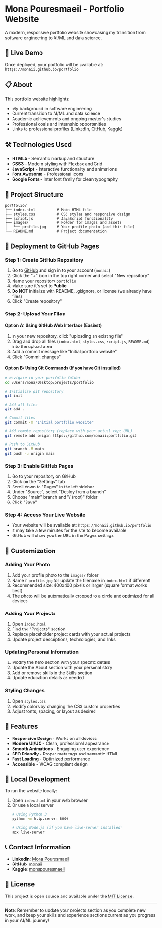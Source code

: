 # Mona Pouresmaeil - Portfolio Website

A modern, responsive portfolio website showcasing my transition from software engineering to AI/ML and data science.

## 🚀 Live Demo

Once deployed, your portfolio will be available at: `https://monaii.github.io/portfolio`

## 📋 About

This portfolio website highlights:
- My background in software engineering
- Current transition to AI/ML and data science
- Academic achievements and ongoing master's studies
- Professional goals and internship opportunities
- Links to professional profiles (LinkedIn, GitHub, Kaggle)

## 🛠️ Technologies Used

- **HTML5** - Semantic markup and structure
- **CSS3** - Modern styling with Flexbox and Grid
- **JavaScript** - Interactive functionality and animations
- **Font Awesome** - Professional icons
- **Google Fonts** - Inter font family for clean typography

## 📁 Project Structure

```
portfolio/
├── index.html          # Main HTML file
├── styles.css          # CSS styles and responsive design
├── script.js           # JavaScript functionality
├── images/             # Folder for images and assets
│   └── profile.jpg     # Your profile photo (add this file)
└── README.md           # Project documentation
```

## 🚀 Deployment to GitHub Pages

### Step 1: Create GitHub Repository

1. Go to [GitHub](https://github.com) and sign in to your account (`monaii`)
2. Click the "+" icon in the top right corner and select "New repository"
3. Name your repository `portfolio`
4. Make sure it's set to **Public**
5. **Do NOT** initialize with README, .gitignore, or license (we already have files)
6. Click "Create repository"

### Step 2: Upload Your Files

#### Option A: Using GitHub Web Interface (Easiest)

1. In your new repository, click "uploading an existing file"
2. Drag and drop all files (`index.html`, `styles.css`, `script.js`, `README.md`) into the upload area
3. Add a commit message like "Initial portfolio website"
4. Click "Commit changes"

#### Option B: Using Git Commands (If you have Git installed)

```bash
# Navigate to your portfolio folder
cd /Users/mona/Desktop/projects/portfolio

# Initialize git repository
git init

# Add all files
git add .

# Commit files
git commit -m "Initial portfolio website"

# Add remote repository (replace with your actual repo URL)
git remote add origin https://github.com/monaii/portfolio.git

# Push to GitHub
git branch -M main
git push -u origin main
```

### Step 3: Enable GitHub Pages

1. Go to your repository on GitHub
2. Click on the "Settings" tab
3. Scroll down to "Pages" in the left sidebar
4. Under "Source", select "Deploy from a branch"
5. Choose "main" branch and "/ (root)" folder
6. Click "Save"

### Step 4: Access Your Live Website

- Your website will be available at: `https://monaii.github.io/portfolio`
- It may take a few minutes for the site to become available
- GitHub will show you the URL in the Pages settings

## 🎨 Customization

### Adding Your Photo

1. Add your profile photo to the `images/` folder
2. Name it `profile.jpg` (or update the filename in `index.html` if different)
3. Recommended size: 400x400 pixels or larger (square format works best)
4. The photo will be automatically cropped to a circle and optimized for all devices

### Adding Your Projects

1. Open `index.html`
2. Find the "Projects" section
3. Replace placeholder project cards with your actual projects
4. Update project descriptions, technologies, and links

### Updating Personal Information

1. Modify the hero section with your specific details
2. Update the About section with your personal story
3. Add or remove skills in the Skills section
4. Update education details as needed

### Styling Changes

1. Open `styles.css`
2. Modify colors by changing the CSS custom properties
3. Adjust fonts, spacing, or layout as desired

## 📱 Features

- **Responsive Design** - Works on all devices
- **Modern UI/UX** - Clean, professional appearance
- **Smooth Animations** - Engaging user experience
- **SEO Friendly** - Proper meta tags and semantic HTML
- **Fast Loading** - Optimized performance
- **Accessible** - WCAG compliant design

## 🔧 Local Development

To run the website locally:

1. Open `index.html` in your web browser
2. Or use a local server:
   ```bash
   # Using Python 3
   python -m http.server 8000
   
   # Using Node.js (if you have live-server installed)
   npx live-server
   ```

## 📞 Contact Information

- **LinkedIn**: [Mona Pouresmaeil](https://linkedin.com/in/mona-pouresmaeil-8b04a82b4/)
- **GitHub**: [monaii](https://github.com/monaii)
- **Kaggle**: [monapouresmaeil](https://kaggle.com/monapouresmaeil)

## 📄 License

This project is open source and available under the [MIT License](LICENSE).

---

**Note**: Remember to update your projects section as you complete new work, and keep your skills and experience sections current as you progress in your AI/ML journey!